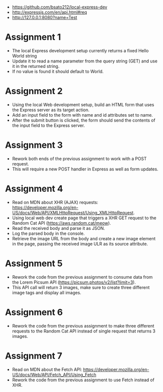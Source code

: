 - https://github.com/bsato212/local-express-dev
- http://expressjs.com/en/api.html#req
- http://127.0.0.1:8080?name=Test

# Assignment 1
- The local Express development setup currently returns a fixed Hello World string
- Update it to read a name parameter from the query string (GET) and use it in the returned string.
- If no value is found it should default to World.

# Assignment 2
- Using the local Web development setup, build an HTML form that uses the Express server as its target action.
- Add an input field to the form with name and id attributes set to name.
- After the submit button is clicked, the form should send the contents of the input field to the Express server.

# Assignment 3
- Rework both ends of the previous assignment to work with a POST request.
- This will require a new POST handler in Express as well as form updates.

# Assignment 4
- Read on MDN about XHR (AJAX) requests: https://developer.mozilla.org/en-US/docs/Web/API/XMLHttpRequest/Using_XMLHttpRequest.
- Using local web dev create page that triggers a XHR GET request to the Random Cat API (https://aws.random.cat/meow).
- Read the received body and parse it as JSON.
- Log the parsed body in the console.
- Retrieve the image URL from the body and create a new image element in the page, passing the received image ULR as its source attribute.

# Assignment 5
- Rework the code from the previous assignment to consume data from the Lorem Picsum API (https://picsum.photos/v2/list?limit=3).
- This API call will return 3 images, make sure to create three different image tags and display all images.

# Assignment 6
- Rework the code from the previous assignment to make three different requests to the Random Cat API instead of single request that returns 3 images.

# Assignment 7
-  Read on MDN about the Fetch API: https://developer.mozilla.org/en-US/docs/Web/API/Fetch_API/Using_Fetch
- Rework the code from the previous assignment to use Fetch instead of XHR.
